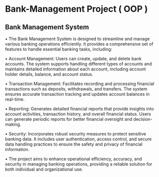 # Bank-Management Project ( OOP )


## Bank Management System

• The Bank Management System is designed to streamline and manage various banking operations efficiently. It provides a comprehensive set of features to handle essential banking tasks, including:

• Account Management: Users can create, update, and delete bank accounts. The system supports handling different types of accounts and maintains detailed information about each account, including account holder details, balance, and account status.

• Transaction Management: Facilitates recording and processing financial transactions such as deposits, withdrawals, and transfers. The system ensures accurate transaction tracking and updates account balances in real-time.

• Reporting: Generates detailed financial reports that provide insights into account activities, transaction history, and overall financial status. Users can generate periodic reports for better financial oversight and decision-making.

• Security: Incorporates robust security measures to protect sensitive banking data. It includes user authentication, access control, and secure data handling practices to ensure the safety and privacy of financial information.

• The project aims to enhance operational efficiency, accuracy, and security in managing banking operations, providing a reliable solution for both individual and organizational use.
